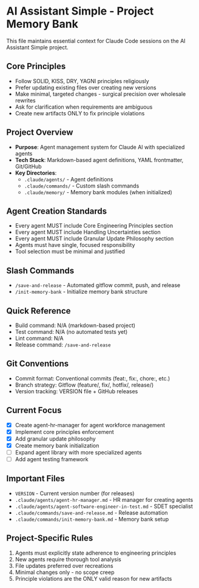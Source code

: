 # AI Assistant Simple - Project Memory Bank

This file maintains essential context for Claude Code sessions on the AI Assistant Simple project.

## Core Principles
- Follow SOLID, KISS, DRY, YAGNI principles religiously
- Prefer updating existing files over creating new versions
- Make minimal, targeted changes - surgical precision over wholesale rewrites
- Ask for clarification when requirements are ambiguous
- Create new artifacts ONLY to fix principle violations

## Project Overview
- **Purpose**: Agent management system for Claude AI with specialized agents
- **Tech Stack**: Markdown-based agent definitions, YAML frontmatter, Git/GitHub
- **Key Directories**: 
  - `.claude/agents/` - Agent definitions
  - `.claude/commands/` - Custom slash commands
  - `.claude/memory/` - Memory bank modules (when initialized)

## Agent Creation Standards
- Every agent MUST include Core Engineering Principles section
- Every agent MUST include Handling Uncertainties section  
- Every agent MUST include Granular Update Philosophy section
- Agents must have single, focused responsibility
- Tool selection must be minimal and justified

## Slash Commands
- `/save-and-release` - Automated gitflow commit, push, and release
- `/init-memory-bank` - Initialize memory bank structure

## Quick Reference
- Build command: N/A (markdown-based project)
- Test command: N/A (no automated tests yet)
- Lint command: N/A
- Release command: `/save-and-release`

## Git Conventions
- Commit format: Conventional commits (feat:, fix:, chore:, etc.)
- Branch strategy: Gitflow (feature/, fix/, hotfix/, release/)
- Version tracking: VERSION file + GitHub releases

## Current Focus
- [x] Create agent-hr-manager for agent workforce management
- [x] Implement core principles enforcement
- [x] Add granular update philosophy
- [x] Create memory bank initialization
- [ ] Expand agent library with more specialized agents
- [ ] Add agent testing framework

## Important Files
- `VERSION` - Current version number (for releases)
- `.claude/agents/agent-hr-manager.md` - HR manager for creating agents
- `.claude/agents/agent-software-engineer-in-test.md` - SDET specialist
- `.claude/commands/save-and-release.md` - Release automation
- `.claude/commands/init-memory-bank.md` - Memory bank setup

## Project-Specific Rules
1. Agents must explicitly state adherence to engineering principles
2. New agents require thorough tool analysis
3. File updates preferred over recreations
4. Minimal changes only - no scope creep
5. Principle violations are the ONLY valid reason for new artifacts